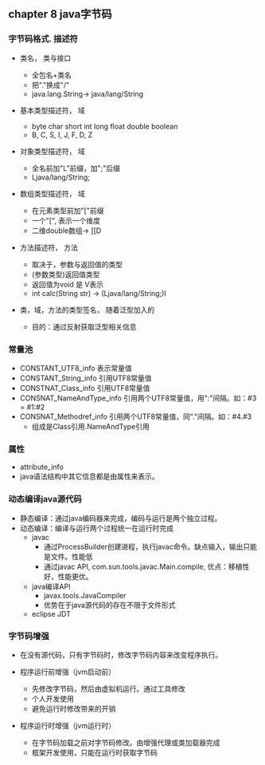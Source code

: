## chapter 8 java字节码

### 字节码格式. 描述符
 * 类名， 类与接口
   + 全包名+类名
   + 把"."换成"/"
   + java.lang.String-> java/lang/String
 * 基本类型描述符， 域
   + byte char short int long float double boolean
   + B,   C,   S,    I,  J,   F,    D,     Z
 * 对象类型描述符， 域
   + 全名前加"L"前缀，加";"后缀
   + Ljava/lang/String;
   
 * 数组类型描述符， 域
   + 在元素类型前加"["前缀
   + 一个"[", 表示一个维度
   + 二维double数组-> [[D
   
 * 方法描述符， 方法
   + 取决于，参数与返回值的类型
   + (参数类型)返回值类型
   + 返回值为void 是 V表示
   + int calc(String str) -> (Ljava/lang/String;)I
   
 * 类，域，方法的类型签名， 随着泛型加入的
   + 目的：通过反射获取泛型相关信息
   
### 常量池
 * CONSTANT_UTF8_info 表示常量值
 * CONSTANT_String_info 引用UTF8常量值
 * CONSTNAT_Class_info 引用UTF8常量值  
 * CONSNAT_NameAndType_info 引用两个UTF8常量值，用":"间隔。如：#3 = #1:#2
 * CONSNAT_Methodref_info 引用两个UTF8常量值，同"."间隔。如：#4.#3
   + 组成是Class引用.NameAndType引用
   
### 属性
 * attribute_info
 * java语法结构中其它信息都是由属性来表示。
 
### 动态编译java源代码
 * 静态编译：通过java编码器来完成，编码与运行是两个独立过程。
 * 动态编译：编译与运行两个过程统一在运行时完成
   + javac 
     - 通过ProcessBuilder创建进程，执行javac命令。缺点输入，输出只能是文件。性能低
     - 通过javac API, com.sun.tools.javac.Main.compile, 优点：移植性好，性能更优。
   + java编译API
     - javax.tools.JavaCompiler
     - 优势在于java源代码的存在不限于文件形式
   + eclipse JDT
   
### 字节码增强
 * 在没有源代码，只有字节码时，修改字节码内容来改变程序执行。
 * 程序运行前增强（jvm启动前）
   + 先修改字节码，然后由虚拟机运行。通过工具修改
   + 个人开发使用
   + 避免运行时修改带来的开销
   
 * 程序运行时增强（jvm运行时）
   + 在字节码加载之前对字节码修改。由增强代理或类加载器完成
   + 框架开发使用，只能在运行时获取字节码
   